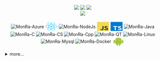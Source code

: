 <!--Hello
<h2><img src="https://emojis.slackmojis.com/emojis/images/1531849430/4246/blob-sunglasses.gif?1531849430" width="30"/> Hi There👋 , I'm MonRá! <img src="https://media.giphy.com/media/12oufCB0MyZ1Go/giphy.gif" width="50"><img src="https://i.giphy.com/9KawrQzIwdAYg.webp" width="50"></h2>
-->

<div>
  </p>
  <div align="center">
   <a href="https://www.facebook.com/ramon.chaib" target="_blank"><img src="https://img.shields.io/badge/-Facebook-%230077B5?style=for-the-badge&logo=facebook&logoColor=white" target="_blank"></a> 
  <a href="https://www.instagram.com/monrapps/" target="_blank"><img src="https://img.shields.io/badge/-Instagram-%23E4405F?style=for-the-badge&logo=instagram&logoColor=white" target="_blank"></a>
  <a href="https://www.linkedin.com/in/ramon-chaib-27007635/" target="_blank"><img src="https://img.shields.io/badge/-LinkedIn-%230077B5?style=for-the-badge&logo=linkedin&logoColor=white" target="_blank"></a>   
</div>

<div align="center">
  <img src="https://i.giphy.com/MM0Jrc8BHKx3y.webp">
</div>
  
 <div style="display: inline_block" align="center"><br>
  <img align="center" alt="MonRa-Azure" height="30" width="40" src="https://cdn.jsdelivr.net/gh/devicons/devicon/icons/azure/azure-original.svg">
  <img align="center" alt="MonRa-React" height="30" width="40" src="https://raw.githubusercontent.com/devicons/devicon/master/icons/react/react-original.svg">
  <img align="center" alt="MonRa-NodeJs" height="30" width="40" src="https://cdn.jsdelivr.net/gh/devicons/devicon/icons/nodejs/nodejs-original.svg">
  <img align="center" alt="MonRa-Js" height="30" width="40" src="https://raw.githubusercontent.com/devicons/devicon/master/icons/javascript/javascript-original.svg">     <img align="center" alt="MonRa-Ts" height="30" width="40" src="https://raw.githubusercontent.com/devicons/devicon/master/icons/typescript/typescript-original.svg">
  <img align="center" alt="MonRa-Java" height="30" width="40" src="https://cdn.jsdelivr.net/gh/devicons/devicon/icons/java/java-original.svg">
  <img align="center" alt="MonRa-C" height="30" width="40" src="https://cdn.jsdelivr.net/gh/devicons/devicon/icons/c/c-original.svg">
  <img align="center" alt="MonRa-CS" height="30" width="40" src="https://cdn.jsdelivr.net/gh/devicons/devicon/icons/csharp/csharp-original.svg">
  <img align="center" alt="MonRa-Cpp" height="30" width="40" src="https://cdn.jsdelivr.net/gh/devicons/devicon/icons/cplusplus/cplusplus-original.svg">
  <img align="center" alt="MonRa-QT" height="30" width="40" src="https://cdn.jsdelivr.net/gh/devicons/devicon/icons/qt/qt-original.svg">
  <img align="center" alt="MonRa-Linux" height="30" width="40" src="https://cdn.jsdelivr.net/gh/devicons/devicon/icons/linux/linux-original.svg">
  <img align="center" alt="MonRa-Mysql" height="30" width="40" src="https://cdn.jsdelivr.net/gh/devicons/devicon/icons/mysql/mysql-original.svg">
  <img align="center" alt="MonRa-Docker" height="30" width="40" src="https://cdn.jsdelivr.net/gh/devicons/devicon/icons/docker/docker-original.svg">  
  <img align="center" alt="MonRa-Android" height="30" width="40" src="https://github.com/devicons/devicon/blob/master/icons/android/android-original.svg">
  
</div>
</a>

</br>
<!--
[![github activity graph](https://activity-graph.herokuapp.com/graph?username=monrapps&theme=chartreuse-dark)](https://github.com/monrapps/)
-->
<div>
<details>
      <summary>more...</summary>
      
<!--
### <img src="https://media.giphy.com/media/VgCDAzcKvsR6OM0uWg/giphy.gif" width="50"> A little more about me...  

```javascript
const monra = {
    pronouns: "He" | "Him",
    code: ["any"],
    askMeAbout: ["any"],
    technologies: {
        backEnd: {
            js: ["any"],
        },
        mobileApp: {
            native: ["Android Development"]
        },
        devOps: ["AWS", "Docker🐳", "Route53", "Nginx"],
        databases: ["mongo", "MySql", "sqlite"],
        misc: ["Firebase", "Socket.IO", "selenium", "open-cv", "php", "SuiteApp"]
    },
    architecture: ["Serverless Architecture", "Progressive web applications", "Single page applications"],
    currentFocus: "Building Robots to ease opertations",
    funFact: "There are two ways to write error-free programs; only the third one works"
};
```
-->

---
<!--START_SECTION:waka-->
![Code Time](http://img.shields.io/badge/Code%20Time-1%2C252%20hrs%209%20mins-blue)

![Profile Views](http://img.shields.io/badge/Profile%20Views-0-blue)

![Lines of code](https://img.shields.io/badge/From%20Hello%20World%20I%27ve%20Written-3.3%20million%20lines%20of%20code-blue)

**🐱 My GitHub Data** 

> 📦 68.6 kB Used in GitHub's Storage 
 > 
> 🏆 3,215 Contributions in the Year 2025
 > 
> 🚫 Not Opted to Hire
 > 
> 📜 25 Public Repositories 
 > 
> 🔑 22 Private Repositories 
 > 
**I'm an Early 🐤** 

```text
🌞 Morning                9619 commits        ████████░░░░░░░░░░░░░░░░░   32.78 % 
🌆 Daytime                12516 commits       ███████████░░░░░░░░░░░░░░   42.65 % 
🌃 Evening                4171 commits        ████░░░░░░░░░░░░░░░░░░░░░   14.21 % 
🌙 Night                  3040 commits        ███░░░░░░░░░░░░░░░░░░░░░░   10.36 % 
```
📅 **I'm Most Productive on Thursday** 

```text
Monday                   5377 commits        █████░░░░░░░░░░░░░░░░░░░░   18.32 % 
Tuesday                  5482 commits        █████░░░░░░░░░░░░░░░░░░░░   18.68 % 
Wednesday                5581 commits        █████░░░░░░░░░░░░░░░░░░░░   19.02 % 
Thursday                 6310 commits        █████░░░░░░░░░░░░░░░░░░░░   21.50 % 
Friday                   4112 commits        ████░░░░░░░░░░░░░░░░░░░░░   14.01 % 
Saturday                 1414 commits        █░░░░░░░░░░░░░░░░░░░░░░░░   04.82 % 
Sunday                   1070 commits        █░░░░░░░░░░░░░░░░░░░░░░░░   03.65 % 
```


📊 **This Week I Spent My Time On** 

```text
🕑︎ Time Zone: America/Sao_Paulo

💬 Programming Languages: 
Markdown                 2 hrs 2 mins        ████░░░░░░░░░░░░░░░░░░░░░   17.28 % 
JSON                     1 hr 38 mins        ███░░░░░░░░░░░░░░░░░░░░░░   13.91 % 
TypeScript               1 hr 35 mins        ███░░░░░░░░░░░░░░░░░░░░░░   13.40 % 
Other                    1 hr 15 mins        ███░░░░░░░░░░░░░░░░░░░░░░   10.59 % 
C                        1 hr 13 mins        ███░░░░░░░░░░░░░░░░░░░░░░   10.38 % 

🔥 Editors: 
VS Code                  11 hrs 48 mins      █████████████████████████   100.00 % 

🐱‍💻 Projects: 
wlm-backend              4 hrs 21 mins       █████████░░░░░░░░░░░░░░░░   36.86 % 
nlm-gww-watcher          2 hrs 30 mins       █████░░░░░░░░░░░░░░░░░░░░   21.20 % 
arm-sentinai             2 hrs 15 mins       █████░░░░░░░░░░░░░░░░░░░░   19.07 % 
sandbox                  1 hr 24 mins        ███░░░░░░░░░░░░░░░░░░░░░░   11.99 % 
Markdown                 1 hr 2 mins         ██░░░░░░░░░░░░░░░░░░░░░░░   08.87 % 

💻 Operating System: 
WSL                      10 hrs 37 mins      ██████████████████████░░░   89.93 % 
Windows                  1 hr 11 mins        ███░░░░░░░░░░░░░░░░░░░░░░   10.07 % 
```

**I Mostly Code in C++** 

```text
C                        17 repos            █████░░░░░░░░░░░░░░░░░░░░   18.68 % 
Python                   10 repos            ███░░░░░░░░░░░░░░░░░░░░░░   10.99 % 
JavaScript               10 repos            ███░░░░░░░░░░░░░░░░░░░░░░   10.99 % 
Shell                    6 repos             ██░░░░░░░░░░░░░░░░░░░░░░░   06.59 % 
HTML                     6 repos             ██░░░░░░░░░░░░░░░░░░░░░░░   06.59 % 
```



**Timeline**

![Lines of Code chart](https://raw.githubusercontent.com/monrapps/monrapps/master/assets/bar_graph.png)


 Last Updated on 28/07/2025 17:27:21 UTC
<!--END_SECTION:waka-->
